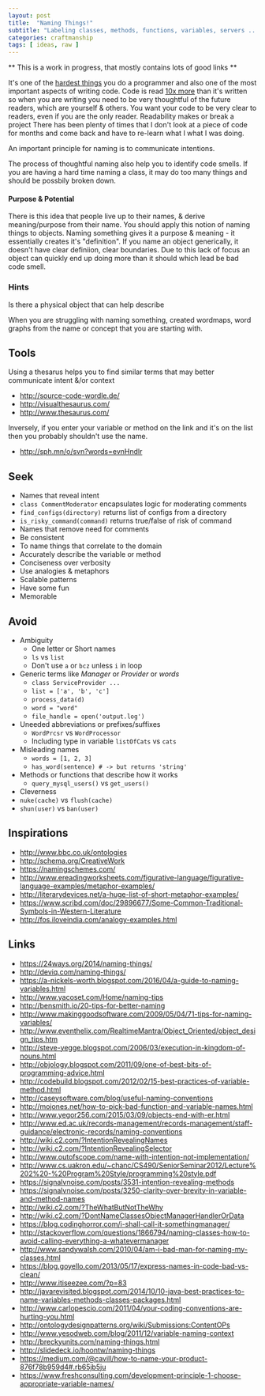 ```yaml
---
layout: post
title:  "Naming Things!"
subtitle: "Labeling classes, methods, functions, variables, servers ...."
categories: craftmanship
tags: [ ideas, raw ]
---
```

** This is a work in progress, that mostly contains lots of good links **

It's one of the [hardest things](http://martinfowler.com/bliki/TwoHardThings.html) you do a 
programmer and also one of the most important aspects of writing code. 
Code is read [10x more](http://www.goodreads.com/quotes/835238-indeed-the-ratio-of-time-spent-reading-versus-writing-is)
than it's written so when you are writing you need to be very thoughtful of the 
future readers, which are yourself & others. You want your code to be very
clear to readers, even if you are the only reader. Readability makes or break a project
There has been plenty of times that I don't look at a piece of code for months 
and come back and have to re-learn what I what I was doing. 

An important principle for naming is to communicate intentions.

The process of thoughtful naming also help you to identify code smells. If you are having 
a hard time naming a class, it may do too many things and should be possbily broken down.


#### Purpose & Potential
There is this idea that people live up to their names, & derive meaning/purpose from
their name. You should apply this notion of naming things to objects. 
Naming something gives it a purpose & meaning - it essentially creates it's "definition".
If you name an object generically, it doesn't have clear
definiion, clear boundaries.  Due to this lack of focus an object 
can quickly end up doing more than it should which lead be bad code smell.


### Hints
Is there a physical object that can help describe

When you are struggling with naming something, created wordmaps, word graphs from
the name or concept that you are starting with.

## Tools
Using a thesarus helps you to find similar terms that may better communicate 
intent &/or context
- <http://source-code-wordle.de/>
- <http://visualthesaurus.com/>
- <http://www.thesaurus.com/>

Inversely, if you enter your variable or method on the link and it's on the list
then you probably shouldn't use the name.
- <http://sph.mn/o/svn?words=evnHndlr>

## Seek
- Names that reveal intent
 - `class CommentModerator` encapsulates logic for moderating comments
 - `find_configs(directory)` returns list of configs from a directory
 - `is_risky_command(command)` returns true/false of risk of command
- Names that remove need for comments
- Be consistent
- To name things that correlate to the domain
- Accurately describe the variable or method
- Conciseness over verbosity
- Use analogies & metaphors
- Scalable patterns
- Have some fun
- Memorable

## Avoid
- Ambiguity
  - One letter or Short names
  - `ls` vs `list`
  - Don't use `a` or `bcz` unless `i` in loop
- Generic terms like *Manager* or *Provider* or *words*
  - `class ServiceProvider ...`
  - `list = ['a', 'b', 'c']`
  - `process_data(d)`
  - `word = "word"`
  - `file_handle = open('output.log')`
- Uneeded abbreviations or prefixes/suffixes
  - `WordPrcsr` vs `WordProcessor`
  - Including type in variable `listOfCats` vs `cats`
- Misleading names 
  - `words = [1, 2, 3]`
  - `has_word(sentence) # -> but returns 'string'`
- Methods or functions that describe how it works
  - `query_mysql_users()` vs `get_users()`
- Cleverness
 - `nuke(cache)` vs `flush(cache)`
 - `shun(user)` vs `ban(user)`

## Inspirations
- <http://www.bbc.co.uk/ontologies>
- <http://schema.org/CreativeWork>
- <https://namingschemes.com/>
- <http://www.ereadingworksheets.com/figurative-language/figurative-language-examples/metaphor-examples/>
- <http://literarydevices.net/a-huge-list-of-short-metaphor-examples/>
- <https://www.scribd.com/doc/29896677/Some-Common-Traditional-Symbols-in-Western-Literature>
- <http://fos.iloveindia.com/analogy-examples.html>

## Links
- <https://24ways.org/2014/naming-things/>
- <http://deviq.com/naming-things/>
- <https://a-nickels-worth.blogspot.com/2016/04/a-guide-to-naming-variables.html>
- <http://www.yacoset.com/Home/naming-tips>
- <http://bensmith.io/20-tips-for-better-naming>
- <http://www.makinggoodsoftware.com/2009/05/04/71-tips-for-naming-variables/>
- <http://www.eventhelix.com/RealtimeMantra/Object_Oriented/object_design_tips.htm>
- <http://steve-yegge.blogspot.com/2006/03/execution-in-kingdom-of-nouns.html>
- <http://objology.blogspot.com/2011/09/one-of-best-bits-of-programming-advice.html>
- <http://codebuild.blogspot.com/2012/02/15-best-practices-of-variable-method.html>
- <http://caseysoftware.com/blog/useful-naming-conventions>
- <http://mojones.net/how-to-pick-bad-function-and-variable-names.html>
- <http://www.yegor256.com/2015/03/09/objects-end-with-er.html>
- <http://www.ed.ac.uk/records-management/records-management/staff-guidance/electronic-records/naming-conventions>
- <http://wiki.c2.com/?IntentionRevealingNames>
- <http://wiki.c2.com/?IntentionRevealingSelector>
- <http://www.outofscope.com/name-with-intention-not-implementation/>
- <http://www.cs.uakron.edu/~chanc/CS490/SeniorSeminar2012/Lecture%202%20-%20Program%20Style/programming%20style.pdf>
- <https://signalvnoise.com/posts/3531-intention-revealing-methods>
- <https://signalvnoise.com/posts/3250-clarity-over-brevity-in-variable-and-method-names>
- <http://wiki.c2.com/?TheWhatButNotTheWhy>
- <http://wiki.c2.com/?DontNameClassesObjectManagerHandlerOrData>
- <https://blog.codinghorror.com/i-shall-call-it-somethingmanager/>
- <http://stackoverflow.com/questions/1866794/naming-classes-how-to-avoid-calling-everything-a-whatevermanager>
- <http://www.sandywalsh.com/2010/04/am-i-bad-man-for-naming-my-classes.html>
- <https://blog.goyello.com/2013/05/17/express-names-in-code-bad-vs-clean/>
- <http://www.itiseezee.com/?p=83>
- <http://javarevisited.blogspot.com/2014/10/10-java-best-practices-to-name-variables-methods-classes-packages.html>
- <http://www.carlopescio.com/2011/04/your-coding-conventions-are-hurting-you.html>
- <http://ontologydesignpatterns.org/wiki/Submissions:ContentOPs>
- <http://www.yesodweb.com/blog/2011/12/variable-naming-context>
- <http://breckyunits.com/naming-things.html>
- <http://slidedeck.io/hoontw/naming-things>
- <https://medium.com/@cavill/how-to-name-your-product-876f78b959d4#.rb65jb5ju>
- <https://www.freshconsulting.com/development-principle-1-choose-appropriate-variable-names/>
